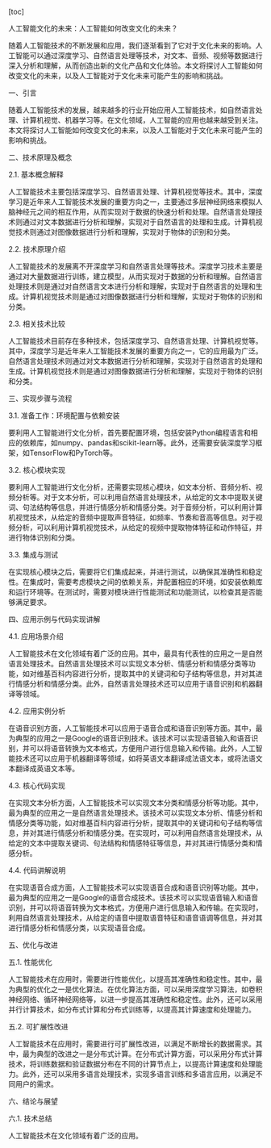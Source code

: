 
[toc]                    
                
                
人工智能文化的未来：人工智能如何改变文化的未来？

随着人工智能技术的不断发展和应用，我们逐渐看到了它对于文化未来的影响。人工智能可以通过深度学习、自然语言处理等技术，对文本、音频、视频等数据进行深入分析和理解，从而创造出新的文化产品和文化体验。本文将探讨人工智能如何改变文化的未来，以及人工智能对于文化未来可能产生的影响和挑战。

一、引言

随着人工智能技术的发展，越来越多的行业开始应用人工智能技术，如自然语言处理、计算机视觉、机器学习等。在文化领域，人工智能的应用也越来越受到关注。本文将探讨人工智能如何改变文化的未来，以及人工智能对于文化未来可能产生的影响和挑战。

二、技术原理及概念

2.1. 基本概念解释

人工智能技术主要包括深度学习、自然语言处理、计算机视觉等技术。其中，深度学习是近年来人工智能技术发展的重要方向之一，主要通过多层神经网络来模拟人脑神经元之间的相互作用，从而实现对于数据的快速分析和处理。自然语言处理技术则通过对文本数据进行分析和理解，实现对于自然语言的处理和生成。计算机视觉技术则通过对图像数据进行分析和理解，实现对于物体的识别和分类。

2.2. 技术原理介绍

人工智能技术的发展离不开深度学习和自然语言处理等技术。深度学习技术主要是通过对大量数据进行训练，建立模型，从而实现对于数据的分析和理解。自然语言处理技术则是通过对自然语言文本进行分析和理解，实现对于自然语言的处理和生成。计算机视觉技术则是通过对图像数据进行分析和理解，实现对于物体的识别和分类。

2.3. 相关技术比较

人工智能技术目前存在多种技术，包括深度学习、自然语言处理、计算机视觉等。其中，深度学习是近年来人工智能技术发展的重要方向之一，它的应用最为广泛。自然语言处理技术则通过对文本数据进行分析和理解，实现对于自然语言的处理和生成。计算机视觉技术则是通过对图像数据进行分析和理解，实现对于物体的识别和分类。

三、实现步骤与流程

3.1. 准备工作：环境配置与依赖安装

要利用人工智能进行文化分析，首先要配置环境，包括安装Python编程语言和相应的依赖库，如numpy、pandas和scikit-learn等。此外，还需要安装深度学习框架，如TensorFlow和PyTorch等。

3.2. 核心模块实现

要利用人工智能进行文化分析，还需要实现核心模块，如文本分析、音频分析、视频分析等。对于文本分析，可以利用自然语言处理技术，从给定的文本中提取关键词、句法结构等信息，并进行情感分析和情感分类。对于音频分析，可以利用计算机视觉技术，从给定的音频中提取声音特征，如频率、节奏和音高等信息。对于视频分析，可以利用计算机视觉技术，从给定的视频中提取物体特征和动作特征，并进行物体识别和分类。

3.3. 集成与测试

在实现核心模块之后，需要将它们集成起来，并进行测试，以确保其准确性和稳定性。在集成时，需要考虑模块之间的依赖关系，并配置相应的环境，如安装依赖库和运行环境等。在测试时，需要对模块进行性能测试和功能测试，以检查其是否能够满足要求。

四、应用示例与代码实现讲解

4.1. 应用场景介绍

人工智能技术在文化领域有着广泛的应用。其中，最具有代表性的应用之一是自然语言处理技术。自然语言处理技术可以实现文本分析、情感分析和情感分类等功能，如对维基百科内容进行分析，提取其中的关键词和句子结构等信息，并对其进行情感分析和情感分类。此外，自然语言处理技术还可以应用于语音识别和机器翻译等领域。

4.2. 应用实例分析

在语音识别方面，人工智能技术可以应用于语音合成和语音识别等方面。其中，最为典型的应用之一是Google的语音识别技术。该技术可以实现语音输入和语音识别，并可以将语音转换为文本格式，方便用户进行信息输入和传输。此外，人工智能技术还可以应用于机器翻译等领域，如将英语文本翻译成法语文本，或将法语文本翻译成英语文本等。

4.3. 核心代码实现

在实现文本分析方面，人工智能技术可以实现文本分类和情感分析等功能。其中，最为典型的应用之一是自然语言处理技术。该技术可以实现文本分析、情感分析和情感分类等功能，如对维基百科内容进行分析，提取其中的关键词和句子结构等信息，并对其进行情感分析和情感分类。在实现时，可以利用自然语言处理技术，从给定的文本中提取关键词、句法结构和情感特征等信息，并对其进行情感分类和情感分析。

4.4. 代码讲解说明

在实现语音合成方面，人工智能技术可以实现语音合成和语音识别等功能。其中，最为典型的应用之一是Google的语音合成技术。该技术可以实现语音输入和语音识别，并可以将语音转换为文本格式，方便用户进行信息输入和传输。在实现时，利用自然语言处理技术，从给定的语音中提取语音特征和语音语调等信息，并对其进行情感分析和情感分类，以实现语音合成。

五、优化与改进

五.1. 性能优化

人工智能技术在应用时，需要进行性能优化，以提高其准确性和稳定性。其中，最为典型的优化之一是优化算法。在优化算法方面，可以采用深度学习算法，如卷积神经网络、循环神经网络等，以进一步提高其准确性和稳定性。此外，还可以采用并行计算技术，如分布式计算和分布式训练等，以提高其计算速度和处理能力。

五.2. 可扩展性改进

人工智能技术在应用时，需要进行可扩展性改进，以满足不断增长的数据需求。其中，最为典型的改进之一是分布式计算。在分布式计算方面，可以采用分布式计算技术，将训练数据和验证数据分布在不同的计算节点上，以提高计算速度和处理能力。此外，还可以采用多语言处理技术，实现多语言训练和多语言应用，以满足不同用户的需求。

六、结论与展望

六.1. 技术总结

人工智能技术在文化领域有着广泛的应用。

